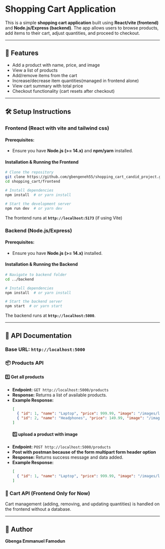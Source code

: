 # Shopping Cart Application

This is a simple **shopping cart application** built using **React/vite (frontend)** and **Node.js/Express (backend)**. The app allows users to browse products, add items to their cart, adjust quantities, and proceed to checkout.

---
## 🚀 Features
- Add a product with name, price, and image
- View a list of products
- Add/remove items from the cart
- Increase/decrease item quantities(managed in frontend alone)
- View cart summary with total price
- Checkout functionality (cart resets after checkout)

---
## 🛠️ Setup Instructions

### **Frontend (React with vite and tailwind css)**
#### **Prerequisites:**
- Ensure you have **Node.js (>= 14.x)** and **npm/yarn** installed.

#### **Installation & Running the Frontend**
```sh
# Clone the repository
git clone https://github.com/gbengeneh55/shopping_cart_candid_project.git
cd shopping_cart/frontend

# Install dependencies
npm install  # or yarn install

# Start the development server
npm run dev  # or yarn dev
```
The frontend runs at **`http://localhost:5173`** (if using Vite)

### **Backend (Node.js/Express)**
#### **Prerequisites:**
- Ensure you have **Node.js (>= 14.x)** installed.

#### **Installation & Running the Backend**
```sh
# Navigate to backend folder
cd ../backend

# Install dependencies
npm install  # or yarn install

# Start the backend server
npm start  # or yarn start
```
The backend runs at **`http://localhost:5000`**.

---
## 📌 API Documentation
### **Base URL:** `http://localhost:5000`

### **📦 Products API**
#### **1️⃣ Get all products**
- **Endpoint:** `GET http://localhost:5000/products`
- **Response:** Returns a list of available products.
- **Example Response:**
  ```json
  [
    { "id": 1, "name": "Laptop", "price": 999.99, "image": "/images/laptop.png" },
    { "id": 2, "name": "Headphones", "price": 149.99, "image": "/images/headphones.png" }
  ]
  ```
  #### **1️⃣ upload a product with image**
- **Endpoint:** `POST http://localhost:5000/products`
- **Post with postman because of the form multipart form header option**
- **Response:** Returns success message and data added.
- **Example Response:**
  ```json
  [
    { "id": 1, "name": "Laptop", "price": 999.99, "image": "/images/laptop.png" },
  ]

### **🛒 Cart API (Frontend Only for Now)**
Cart management (adding, removing, and updating quantities) is handled on the frontend without a database.



---
## 📌 Author
**Gbenga Emmanuel Famodun**

